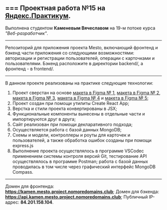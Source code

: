===
Проектная работа №15 на [Яндекс.Практикум](https://praktikum.yandex.ru/).
---
Выполнена студентом **Каменевым Вячеславом** на 19-м потоке курса *"Веб-разработчик"*.

___

Репозиторий для приложения проекта Mesto, включающий фронтенд и бэкенд части приложения со следующими возможностями: авторизации и регистрации пользователей, операции с карточками и пользователями. 
Бэкенд расположите в директории backend/, а фронтенд - в frontend/.

___


В данном проекте реализованы на практике следующие технологии:
1. Проект сверстан на основе [макета в  Figma № 1](https://www.figma.com/file/StZjf8HnoeLdiXS7dYrLAh/JavaScript.-Sprint-4), [макета в  Figma № 2](https://www.figma.com/file/nlYpT4VhFiwimn2YlncrcF/JavaScript.-Sprint-5), [макета в  Figma № 3](https://www.figma.com/file/XNaGNEZD5NEjeyJzAT4gMb/JavaScript.-Sprint-6), [макета в  Figma № 4](https://www.figma.com/file/PSdQFRHoxXJFs2FH8IXViF/JavaScript-9-sprint) и [макета в  Figma № 5](https://www.figma.com/file/5H3gsn5lIGPwzBPby9jAOo/Sprint-14-RU?node-id=0%3A1);
2. Проект создан при помощи утилиты Create React App;
3. Верстка и стили проекта конвертированы в JSX;
4. Функциональные компоненты вынесены в отдельные части и импортируются друг в друга;
5. Сайт реализован при помощи декларативного подхода;
6. Осуществляется работа с базой данных MongoDB;
7. Схемы и модели, контроллеры и роуты для карточек и пользователей, а также обработка ошибок созданы при помощи express.js
8. Выполнение проекта осуществлялось в программе VSCodeс применением системы контроля версий Git, тестирование API осуществлялось в программе Postman; работа с базой данных проводилась в том числе через графический интерфейс MongoDB Compass.

___

Домен для фронтенда: **https://kamen.mesto.project.nomoredomains.club**;
Домен для бэкенда: **https://api.kamen.mesto.project.nomoredomains.club**;
Публичный IP-адрес: **84.201.158.104**.